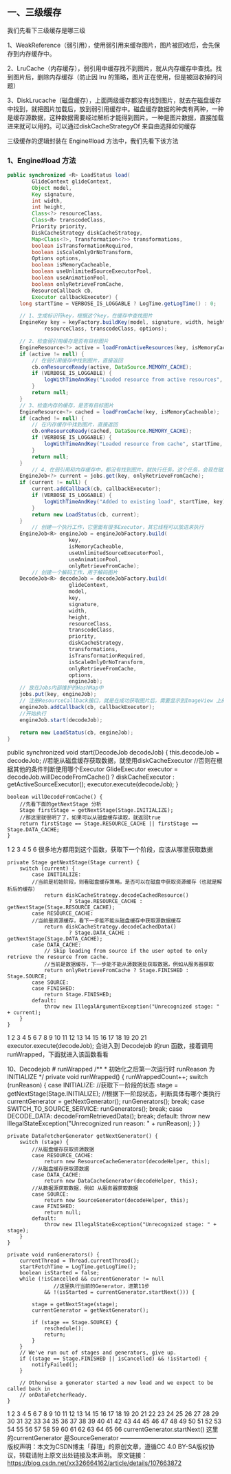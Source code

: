 ## 一、三级缓存

我们先看下三级缓存是哪三级

1、WeakReference（弱引用），使用弱引用来缓存图片，图片被回收后，会先保存到内存缓存中。  

2、LruCache（内存缓存），弱引用中缓存找不到图片，就从内存缓存中查找。找到图片后，删除内存缓存（防止因 lru 的策略，图片正在使用，但是被回收掉的问题）

3、DiskLrucache（磁盘缓存），上面两级缓存都没有找到图片，就去在磁盘缓存中找到，就把图片加载后，放到弱引用缓存中。磁盘缓存数据的种类有两种，一种是缓存源数据，这种数据需要经过解析才能得到图片。一种是图片数据，直接加载进来就可以用的。可以通过diskCacheStrategyOf 来自由选择如何缓存

三级缓存的逻辑封装在 Engine#load 方法中，我们先看下该方法

### 1、Engine#load 方法

```java    
public synchronized <R> LoadStatus load(
        GlideContext glideContext,
        Object model,
        Key signature,
        int width,
        int height,
        Class<?> resourceClass,
        Class<R> transcodeClass,
        Priority priority,
        DiskCacheStrategy diskCacheStrategy,
        Map<Class<?>, Transformation<?>> transformations,
        boolean isTransformationRequired,
        boolean isScaleOnlyOrNoTransform,
        Options options,
        boolean isMemoryCacheable,
        boolean useUnlimitedSourceExecutorPool,
        boolean useAnimationPool,
        boolean onlyRetrieveFromCache,
        ResourceCallback cb,
        Executor callbackExecutor) {
    long startTime = VERBOSE_IS_LOGGABLE ? LogTime.getLogTime() : 0;

    // 1、生成标识符key，根据这个key，在缓存中查找图片
    EngineKey key = keyFactory.buildKey(model, signature, width, height, transformations,
            resourceClass, transcodeClass, options);

    // 2、检查弱引用缓存是否有目标图片
    EngineResource<?> active = loadFromActiveResources(key, isMemoryCacheable);
    if (active != null) {
        // 在弱引用缓存中找到图片，直接返回
        cb.onResourceReady(active, DataSource.MEMORY_CACHE);
        if (VERBOSE_IS_LOGGABLE) {
            logWithTimeAndKey("Loaded resource from active resources", startTime, key);
        }
        return null;
    }
    // 3、检查内存的缓存，是否有目标图片
    EngineResource<?> cached = loadFromCache(key, isMemoryCacheable);
    if (cached != null) {
        // 在内存缓存中找到图片，直接返回
        cb.onResourceReady(cached, DataSource.MEMORY_CACHE);
        if (VERBOSE_IS_LOGGABLE) {
            logWithTimeAndKey("Loaded resource from cache", startTime, key);
        }
        return null;
    }
		// 4、在弱引用和内存缓存中，都没有找到图片，就执行任务。这个任务，会现在磁盘缓存中查找，因为磁盘读取耗时较大，所以放在任务线程中
    EngineJob<?> current = jobs.get(key, onlyRetrieveFromCache);
    if (current != null) {
        current.addCallback(cb, callbackExecutor);
        if (VERBOSE_IS_LOGGABLE) {
            logWithTimeAndKey("Added to existing load", startTime, key);
        }
        return new LoadStatus(cb, current);
    }
		// 创建一个执行工作，它里面有很多Executor，其它线程可以放进来执行 
    EngineJob<R> engineJob = engineJobFactory.build(
                    key,
                    isMemoryCacheable,
                    useUnlimitedSourceExecutorPool,
                    useAnimationPool,
                    onlyRetrieveFromCache);
		// 创建一个解码工作，用于解码图片
    DecodeJob<R> decodeJob = decodeJobFactory.build(
                    glideContext,
                    model,
                    key,
                    signature,
                    width,
                    height,
                    resourceClass,
                    transcodeClass,
                    priority,
                    diskCacheStrategy,
                    transformations,
                    isTransformationRequired,
                    isScaleOnlyOrNoTransform,
                    onlyRetrieveFromCache,
                    options,
                    engineJob);
    // 放在Jobs内部维护的HashMap中
    jobs.put(key, engineJob);
    // 注册ResourceCallback接口，就是在成功获取图片后，需要显示到ImageView 上的回调，这个接口回调到SingleRequest 中
    engineJob.addCallback(cb, callbackExecutor);
    //开始执行
    engineJob.start(decodeJob);
        
    return new LoadStatus(cb, engineJob);
}
```

public synchronized void start(DecodeJob<R> decodeJob) {
        this.decodeJob = decodeJob;
        //若能从磁盘缓存获取数据，就使用diskCacheExecutor
        //否则在根据其他的条件判断使用哪个Executor
        GlideExecutor executor = decodeJob.willDecodeFromCache()
                ? diskCacheExecutor
                : getActiveSourceExecutor();
        executor.execute(decodeJob);
    }


    boolean willDecodeFromCache() {
        //先看下面的getNextStage 分析
        Stage firstStage = getNextStage(Stage.INITIALIZE);
        //那这里就很明了了，如果可以从磁盘缓存读取，就返回true
        return firstStage == Stage.RESOURCE_CACHE || firstStage == Stage.DATA_CACHE;
    }
1
2
3
4
5
6
很多地方都用到这个函数，获取下一个阶段，应该从哪里获取数据

    private Stage getNextStage(Stage current) {
        switch (current) {
            case INITIALIZE:
            //当前是初始阶段，则看磁盘缓存策略，是否可以在磁盘中获取资源缓存（也就是解析后的缓存）
                return diskCacheStrategy.decodeCachedResource()
                        ? Stage.RESOURCE_CACHE : getNextStage(Stage.RESOURCE_CACHE);
            case RESOURCE_CACHE:
            //当前是资源缓存，看下一步能不能从磁盘缓存中获取源数据缓存
                return diskCacheStrategy.decodeCachedData()
                        ? Stage.DATA_CACHE : getNextStage(Stage.DATA_CACHE);
            case DATA_CACHE:
                // Skip loading from source if the user opted to only retrieve the resource from cache.
                //当前是数据缓存，下一步能不能从源数据处获取数据，例如从服务器获取
                return onlyRetrieveFromCache ? Stage.FINISHED : Stage.SOURCE;
            case SOURCE:
            case FINISHED:
                return Stage.FINISHED;
            default:
                throw new IllegalArgumentException("Unrecognized stage: " + current);
        }
    }
1
2
3
4
5
6
7
8
9
10
11
12
13
14
15
16
17
18
19
20
21
executor.execute(decodeJob); 会进入到 Decodejob 的run 函数，接着调用runWrapped，下面就进入该函数看看

10、Decodejob # runWrapped
    /**
     * 初始化之后第一次运行时 runReason 为 INITIALIZE
     */
    private void runWrapped() {
        runWrappedCount++;
        switch (runReason) {
            case INITIALIZE:
                //获取下一阶段的状态
                stage = getNextStage(Stage.INITIALIZE);
                //根据下一阶段状态，判断具体有哪个类执行
                currentGenerator = getNextGenerator();
                runGenerators();
                break;
            case SWITCH_TO_SOURCE_SERVICE:
                runGenerators();
                break;
            case DECODE_DATA:
                decodeFromRetrievedData();
                break;
            default:
                throw new IllegalStateException("Unrecognized run reason: " + runReason);
        }
    }

    private DataFetcherGenerator getNextGenerator() {
        switch (stage) {
            //从磁盘缓存获取资源数据
            case RESOURCE_CACHE:
                return new ResourceCacheGenerator(decodeHelper, this);
            //从磁盘缓存获取源数据
            case DATA_CACHE:
                return new DataCacheGenerator(decodeHelper, this);
            //从数据源获取数据，例如 从服务器获取数据
            case SOURCE:
                return new SourceGenerator(decodeHelper, this);
            case FINISHED:
                return null;
            default:
                throw new IllegalStateException("Unrecognized stage: " + stage);
        }
    }

    private void runGenerators() {
        currentThread = Thread.currentThread();
        startFetchTime = LogTime.getLogTime();
        boolean isStarted = false;
        while (!isCancelled && currentGenerator != null
                   //这里执行当前的Generator，进第11步
                && !(isStarted = currentGenerator.startNext())) {

            stage = getNextStage(stage);
            currentGenerator = getNextGenerator();

            if (stage == Stage.SOURCE) {
                reschedule();
                return;
            }
        }
        // We've run out of stages and generators, give up.
        if ((stage == Stage.FINISHED || isCancelled) && !isStarted) {
            notifyFailed();
        }

        // Otherwise a generator started a new load and we expect to be called back in
        // onDataFetcherReady.
    }
1
2
3
4
5
6
7
8
9
10
11
12
13
14
15
16
17
18
19
20
21
22
23
24
25
26
27
28
29
30
31
32
33
34
35
36
37
38
39
40
41
42
43
44
45
46
47
48
49
50
51
52
53
54
55
56
57
58
59
60
61
62
63
64
65
66
currentGenerator.startNext() 这里的currentGenerator 是SourceGenerator
————————————————
版权声明：本文为CSDN博主「薛瑄」的原创文章，遵循CC 4.0 BY-SA版权协议，转载请附上原文出处链接及本声明。
原文链接：https://blog.csdn.net/xx326664162/article/details/107663872
   
